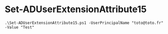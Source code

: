 # Set-ADUserExtensionAttribute15

```
.\Set-ADUserExtensionAttribute15.ps1 -UserPrincipalName "toto@toto.fr" -Value "Test"
```